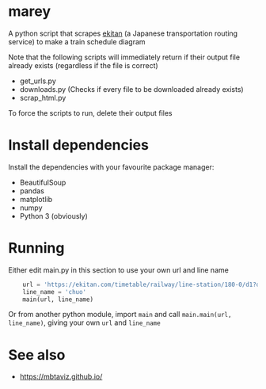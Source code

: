 # marey

A python script that scrapes [ekitan](ekitan.com/) (a Japanese transportation routing service) to make a train schedule diagram

Note that the following scripts will immediately return if their output file already exists (regardless if the file is correct)
- get_urls.py
- downloads.py (Checks if every file to be downloaded already exists)
- scrap_html.py

To force the scripts to run, delete their output files

# Install dependencies

Install the dependencies with your favourite package manager:
- BeautifulSoup
- pandas
- matplotlib
- numpy
- Python 3 (obviously)

# Running

Either edit main.py in this section to use your own url and line name

```py
    url = 'https://ekitan.com/timetable/railway/line-station/180-0/d1?dt=20211101'
    line_name = 'chuo'
    main(url, line_name)
```

Or from another python module, import `main` and call `main.main(url, line_name)`, giving your own `url` and `line_name`

# See also
- https://mbtaviz.github.io/
